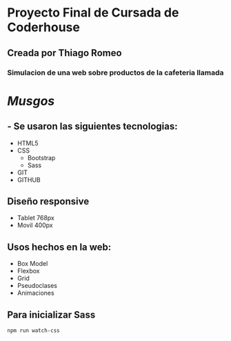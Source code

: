 # Proyecto Final de Cursada de Coderhouse
## Creada por Thiago Romeo

### Simulacion de una web sobre productos de la cafeteria llamada 
# **_Musgos_**

## - Se usaron las siguientes tecnologias:
- HTML5
- CSS
  - Bootstrap 
  - Sass
- GIT
- GITHUB  

## Diseño responsive
- Tablet 768px 
- Movil  400px 

##  Usos hechos en la web:
- Box Model
- Flexbox
- Grid
- Pseudoclases
- Animaciones

## Para inicializar Sass
```
npm run watch-css
```

